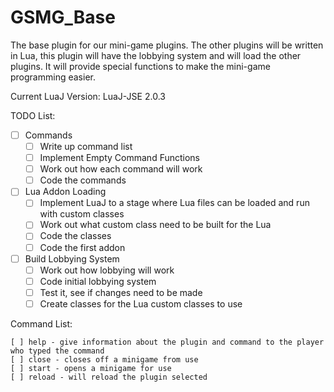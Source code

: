 GSMG_Base
=========

The base plugin for our mini-game plugins. The other plugins will be written in Lua, this plugin will have the lobbying system and will load the other plugins. It will provide special functions to make the mini-game programming easier.

Current LuaJ Version: LuaJ-JSE 2.0.3

TODO List:

- [ ] Commands
  - [ ] Write up command list
  - [ ] Implement Empty Command Functions
  - [ ] Work out how each command will work
  - [ ] Code the commands
- [ ] Lua Addon Loading
  - [ ] Implement LuaJ to a stage where Lua files can be loaded and run with custom classes
  - [ ] Work out what custom class need to be built for the Lua
  - [ ] Code the classes
  - [ ] Code the first addon
- [ ] Build Lobbying System
  - [ ] Work out how lobbying will work
  - [ ] Code initial lobbying system
  - [ ] Test it, see if changes need to be made
  - [ ] Create classes for the Lua custom classes to use

Command List:

    [ ] help - give information about the plugin and command to the player who typed the command
    [ ] close - closes off a minigame from use
    [ ] start - opens a minigame for use
    [ ] reload - will reload the plugin selected
